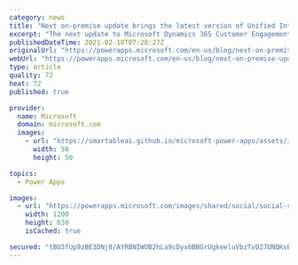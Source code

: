 ```yaml
---
category: news
title: "Next on-premise update brings the latest version of Unified Interface"
excerpt: "The next update to Microsoft Dynamics 365 Customer Engagement On-premises is coming in Q2 2021. This release contains major updates to the Unified Interface with improved performance and a host of new and updated usability features. Now is a great time to start planning and preparing to transition to"
publishedDateTime: 2021-02-18T07:20:27Z
originalUrl: "https://powerapps.microsoft.com/en-us/blog/next-on-premise-update-brings-the-latest-version-of-unified-interface/"
webUrl: "https://powerapps.microsoft.com/en-us/blog/next-on-premise-update-brings-the-latest-version-of-unified-interface/"
type: article
quality: 72
heat: 72
published: true

provider:
  name: Microsoft
  domain: microsoft.com
  images:
    - url: "https://smartableai.github.io/microsoft-power-apps/assets/images/organizations/microsoft.com-50x50.jpg"
      width: 50
      height: 50

topics:
  - Power Apps

images:
  - url: "https://powerapps.microsoft.com/images/shared/social/social-share-post-ignite.png"
    width: 1200
    height: 630
    isCached: true

secured: "tBU3fUp9zBE3DNj8/AYRBNIWOB2hLa9cDyx6BBGrUgkeeluVbzTvD27UNQKvE1WUx8XWNdENc6NJj3QfLl1/bs+TMQQAe1/3B9F+HiMHv6gOZBIRjG5FCOxHK3W+EZC8jWKFmpfjHLCnO1ePFcfHBDI2XIg3KhzvwCSycxiUuzpk0ZNuJi4tDk4UeHBsLLAZOriB6JqZwljoH6MOvjqqD3he494inoyQ4JU3S4GqUGif42vS/0QwhuRPOM3EthnRLcJagC3FQ3r0SbwLTjujPvM/W/m1mQUgeDCqDvVk2ftBDXlxfkTciZ7OK7Cwy6b2E0es5bEIaR0cyg/0Wbra/BEIgXj/4eJvclVK3yUB/RI=;8krLbRAjzxcnzq11ySSGoQ=="
---
```


